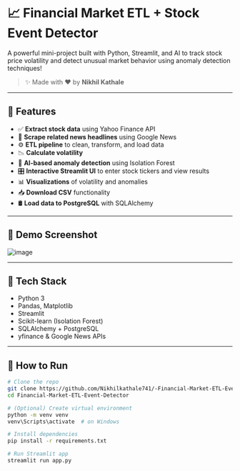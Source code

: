 # 📈 Financial Market ETL + Stock Event Detector

A powerful mini-project built with Python, Streamlit, and AI to track stock price volatility and detect unusual market behavior using anomaly detection techniques!

> ✨ Made with ❤️ by **Nikhil Kathale**

---

## 🚀 Features

- ✅ **Extract stock data** using Yahoo Finance API
- 📰 **Scrape related news headlines** using Google News
- ⚙️ **ETL pipeline** to clean, transform, and load data
- 📉 **Calculate volatility**
- 🤖 **AI-based anomaly detection** using Isolation Forest
- 🎛️ **Interactive Streamlit UI** to enter stock tickers and view results
- 📊 **Visualizations** of volatility and anomalies
- 📥 **Download CSV** functionality
- 🛢️ **Load data to PostgreSQL** with SQLAlchemy

---

## 📸 Demo Screenshot

![image](https://github.com/user-attachments/assets/341c3e4d-0eb0-47f3-9587-0bb3e0b3823c)


---

## 🧪 Tech Stack

- Python 3
- Pandas, Matplotlib
- Streamlit
- Scikit-learn (Isolation Forest)
- SQLAlchemy + PostgreSQL
- yfinance & Google News APIs

---

## 🧰 How to Run

```bash
# Clone the repo
git clone https://github.com/Nikhilkathale741/-Financial-Market-ETL-Event-Detector.git
cd Financial-Market-ETL-Event-Detector

# (Optional) Create virtual environment
python -m venv venv
venv\Scripts\activate  # on Windows

# Install dependencies
pip install -r requirements.txt

# Run Streamlit app
streamlit run app.py
